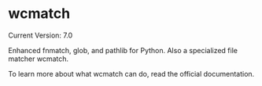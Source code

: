 # wcmatch

Current Version: 7.0

Enhanced fnmatch, glob, and pathlib for Python. Also a specialized file matcher wcmatch.

To learn more about what wcmatch can do, read the official documentation.
